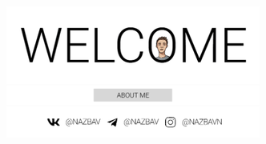 [![Welcome](https://github.com/nazbav/NAZBAV/blob/main/im_01.png?raw=true "Welcome")][0]
[![About me](https://github.com/nazbav/NAZBAV/blob/main/im_02.png?raw=true "About me")][0]
[![Contact](https://github.com/nazbav/NAZBAV/blob/main/im_03.png?raw=true "Contact")][1]

[0]: about.md
[1]: contact.md
